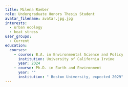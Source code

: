 ```yaml
---
title: Milena Raeber
role: Undergraduate Honors Thesis Student
avatar_filename: avatar.jpg.jpg
interests:
  - urban ecology
  - heat stress
user_groups:
  - Current
education:
  courses:
    - course: B.A. in Environmental Science and Policy
      institution: University of California Irvine
      year: 2024
    - course: Ph.D. in Earth and Environment
      year: ""
      institution: " Boston University, expected 2029"
---
```


